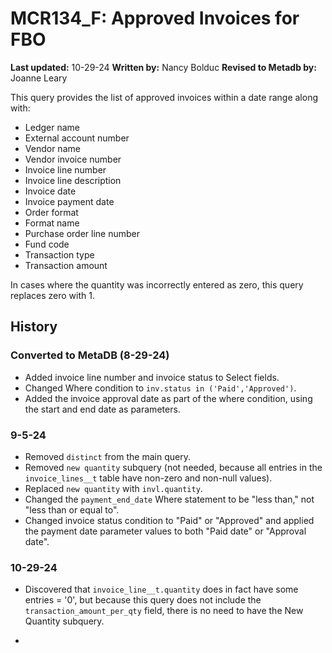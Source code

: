 # MCR134_F: Approved Invoices for FBO

**Last updated:** 10-29-24
**Written by:** Nancy Bolduc
**Revised to Metadb by:** Joanne Leary

This query provides the list of approved invoices within a date range along with:
- Ledger name
- External account number
- Vendor name
- Vendor invoice number
- Invoice line number
- Invoice line description
- Invoice date
- Invoice payment date
- Order format
- Format name
- Purchase order line number
- Fund code
- Transaction type
- Transaction amount

In cases where the quantity was incorrectly entered as zero, this query replaces zero with 1.

## History

### Converted to MetaDB (8-29-24)
- Added invoice line number and invoice status to Select fields.
- Changed Where condition to `inv.status in ('Paid','Approved')`.
- Added the invoice approval date as part of the where condition, using the start and end date as parameters.

### 9-5-24
- Removed `distinct` from the main query.
- Removed `new quantity` subquery (not needed, because all entries in the `invoice_lines__t` table have non-zero and non-null values).
- Replaced `new quantity` with `invl.quantity`.
- Changed the `payment_end_date` Where statement to be "less than," not "less than or equal to".
- Changed invoice status condition to "Paid" or "Approved" and applied the payment date parameter values to both "Paid date" or "Approval date".

### 10-29-24
- Discovered that `invoice_line__t.quantity` does in fact have some entries = '0', but because this query does not include the `transaction_amount_per_qty` field, there is no need to have the New Quantity subquery.

- 
